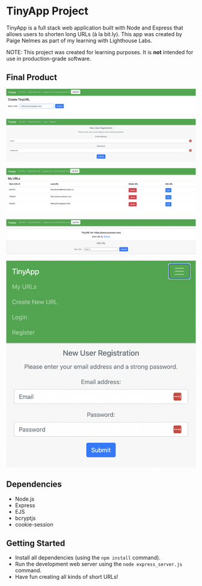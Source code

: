 # TinyApp Project

TinyApp is a full stack web application built with Node and Express that allows users to shorten long URLs (à la bit.ly). This app was created by Paige Nelmes as part of my learning with Lighthouse Labs. 

NOTE: This project was created for learning purposes. It is <strong>not</strong> intended for use in production-grade software.


## Final Product

!["Create short URLs in seconds with TinyApp."](https://github.com/paigenelmes/tinyapp/blob/main/docs/tinyapp-create-URL.png?raw=true)

!["To get started, create a free account. Registration is a fast and simple."](https://github.com/paigenelmes/tinyapp/blob/main/docs/tinyapp-register.png?raw=true)

!["Simply log into your account and TinyApp stores all your short URLs in one place."](https://github.com/paigenelmes/tinyapp/blob/main/docs/tinyapp-my-URLs.png?raw=true)

!["You also can edit or delete any URL that you've created."](https://github.com/paigenelmes/tinyapp/blob/main/docs/tinyapp-edit-URL.png?raw=true)

!["TinyApp is responsive! No matter how big or small your browser window is, the app will look great."](https://github.com/paigenelmes/tinyapp/blob/main/docs/tinyapp-responsive.png?raw=true)


## Dependencies

- Node.js
- Express
- EJS
- bcryptjs
- cookie-session

## Getting Started

- Install all dependencies (using the `npm install` command).
- Run the development web server using the `node express_server.js` command.
- Have fun creating all kinds of short URLs!